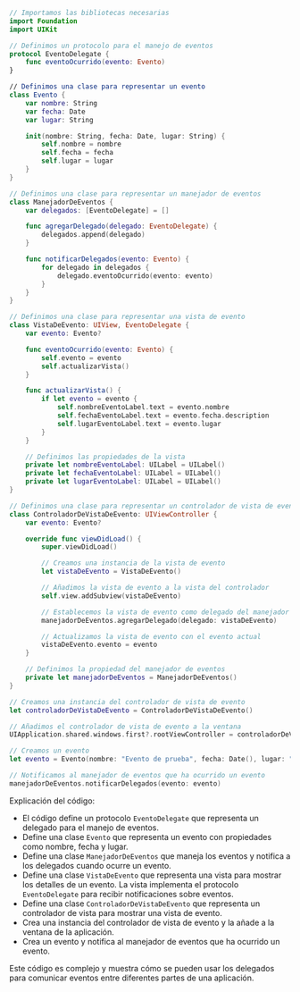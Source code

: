 ```swift
// Importamos las bibliotecas necesarias
import Foundation
import UIKit

// Definimos un protocolo para el manejo de eventos
protocol EventoDelegate {
    func eventoOcurrido(evento: Evento)
}

// Definimos una clase para representar un evento
class Evento {
    var nombre: String
    var fecha: Date
    var lugar: String

    init(nombre: String, fecha: Date, lugar: String) {
        self.nombre = nombre
        self.fecha = fecha
        self.lugar = lugar
    }
}

// Definimos una clase para representar un manejador de eventos
class ManejadorDeEventos {
    var delegados: [EventoDelegate] = []

    func agregarDelegado(delegado: EventoDelegate) {
        delegados.append(delegado)
    }

    func notificarDelegados(evento: Evento) {
        for delegado in delegados {
            delegado.eventoOcurrido(evento: evento)
        }
    }
}

// Definimos una clase para representar una vista de evento
class VistaDeEvento: UIView, EventoDelegate {
    var evento: Evento?

    func eventoOcurrido(evento: Evento) {
        self.evento = evento
        self.actualizarVista()
    }

    func actualizarVista() {
        if let evento = evento {
            self.nombreEventoLabel.text = evento.nombre
            self.fechaEventoLabel.text = evento.fecha.description
            self.lugarEventoLabel.text = evento.lugar
        }
    }

    // Definimos las propiedades de la vista
    private let nombreEventoLabel: UILabel = UILabel()
    private let fechaEventoLabel: UILabel = UILabel()
    private let lugarEventoLabel: UILabel = UILabel()
}

// Definimos una clase para representar un controlador de vista de evento
class ControladorDeVistaDeEvento: UIViewController {
    var evento: Evento?

    override func viewDidLoad() {
        super.viewDidLoad()

        // Creamos una instancia de la vista de evento
        let vistaDeEvento = VistaDeEvento()

        // Añadimos la vista de evento a la vista del controlador
        self.view.addSubview(vistaDeEvento)

        // Establecemos la vista de evento como delegado del manejador de eventos
        manejadorDeEventos.agregarDelegado(delegado: vistaDeEvento)

        // Actualizamos la vista de evento con el evento actual
        vistaDeEvento.evento = evento
    }

    // Definimos la propiedad del manejador de eventos
    private let manejadorDeEventos = ManejadorDeEventos()
}

// Creamos una instancia del controlador de vista de evento
let controladorDeVistaDeEvento = ControladorDeVistaDeEvento()

// Añadimos el controlador de vista de evento a la ventana
UIApplication.shared.windows.first?.rootViewController = controladorDeVistaDeEvento

// Creamos un evento
let evento = Evento(nombre: "Evento de prueba", fecha: Date(), lugar: "Lugar de prueba")

// Notificamos al manejador de eventos que ha ocurrido un evento
manejadorDeEventos.notificarDelegados(evento: evento)
```

Explicación del código:

* El código define un protocolo `EventoDelegate` que representa un delegado para el manejo de eventos.
* Define una clase `Evento` que representa un evento con propiedades como nombre, fecha y lugar.
* Define una clase `ManejadorDeEventos` que maneja los eventos y notifica a los delegados cuando ocurre un evento.
* Define una clase `VistaDeEvento` que representa una vista para mostrar los detalles de un evento. La vista implementa el protocolo `EventoDelegate` para recibir notificaciones sobre eventos.
* Define una clase `ControladorDeVistaDeEvento` que representa un controlador de vista para mostrar una vista de evento.
* Crea una instancia del controlador de vista de evento y la añade a la ventana de la aplicación.
* Crea un evento y notifica al manejador de eventos que ha ocurrido un evento.

Este código es complejo y muestra cómo se pueden usar los delegados para comunicar eventos entre diferentes partes de una aplicación.